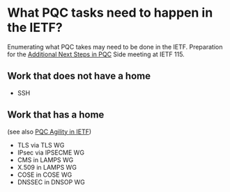 # What PQC tasks need to happen in the IETF?

Enumerating what PQC takes may need to be done in the IETF.  Preparation for the [Additional Next Steps in PQC](https://github.com/rdanyliw/ietf-pqc-transition/blob/main/ietf115-pqc-next-steps-side-meeting.md) Side meeting at IETF 115.

## Work that does not have a home
* SSH

## Work that has a home
(see also [PQC Agility in IETF](https://trac.ietf.org/trac/sec/wiki/PQCAgility))
* TLS via TLS WG
* IPsec via IPSECME WG
* CMS in LAMPS WG
* X.509 in LAMPS WG
* COSE in COSE WG
* DNSSEC in DNSOP WG
